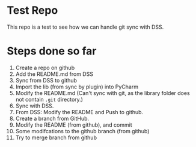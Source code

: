 # Test Repo
This repo is a test to see how we can handle git sync with DSS.

# Steps done so far

1. Create a repo on github
2. Add the README.md from DSS
3. Sync from DSS to github
4. Import the lib (from sync by plugin) into PyCharm
5. Modify the README.md  (Can't sync with git, as the library folder does not contain ``.git`` directory.)
6. Sync with DSS.
7. From DSS: Modify the README and Push to github.
8. Create a branch from GitHub.
9. Modify the README (from github), and commit
10. Some modifcations to the github branch (from github)
11. Try to merge branch from github
